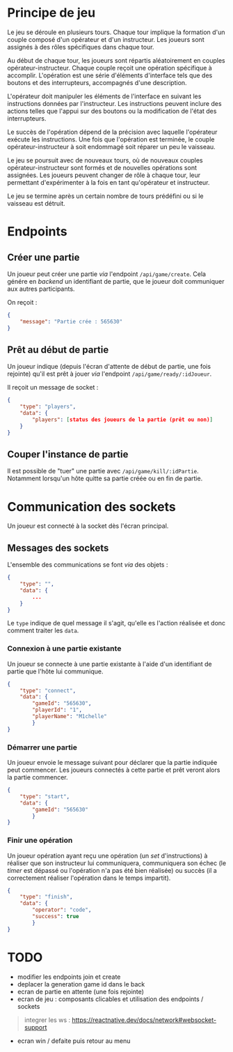 # Principe de jeu

Le jeu se déroule en plusieurs tours. Chaque tour implique la formation d'un couple composé d'un opérateur et d'un instructeur. Les joueurs sont assignés à des rôles spécifiques dans chaque tour.

Au début de chaque tour, les joueurs sont répartis aléatoirement en couples opérateur-instructeur. Chaque couple reçoit une opération spécifique à accomplir. L'opération est une série d'éléments d'interface tels que des boutons et des interrupteurs, accompagnés d'une description.

L'opérateur doit manipuler les éléments de l'interface en suivant les instructions données par l'instructeur. Les instructions peuvent inclure des actions telles que l'appui sur des boutons ou la modification de l'état des interrupteurs.

Le succès de l'opération dépend de la précision avec laquelle l'opérateur exécute les instructions. Une fois que l'opération est terminée, le couple opérateur-instructeur à soit endommagé soit réparer un peu le vaisseau.

Le jeu se poursuit avec de nouveaux tours, où de nouveaux couples opérateur-instructeur sont formés et de nouvelles opérations sont assignées. Les joueurs peuvent changer de rôle à chaque tour, leur permettant d'expérimenter à la fois en tant qu'opérateur et instructeur.

Le jeu se termine après un certain nombre de tours prédéfini ou si le vaisseau est détruit.

# Endpoints
## Créer une partie

Un joueur peut créer une partie _via_ l'endpoint `/api/game/create`.
Cela génére en _backend_ un identifiant de partie, que le joueur doit communiquer aux autres participants.

On reçoit :
```json
{
    "message": "Partie crée : 565630"
}
``` 

## Prêt au début de partie

Un joueur indique (depuis l'écran d'attente de début de partie, une fois rejointe) qu'il est prêt à jouer _via_ l'endpoint `/api/game/ready/:idJoueur`.

Il reçoit un message de socket :
```json
{
    "type": "players",
    "data": {
        "players": [status des joueurs de la partie (prêt ou non)]
    }
}
```

## Couper l'instance de partie

Il est possible de "tuer" une partie avec `/api/game/kill/:idPartie`.
Notamment lorsqu'un hôte quitte sa partie créée ou en fin de partie.

# Communication des sockets

Un joueur est connecté à la socket dès l'écran principal.

## Messages des sockets

L'ensemble des communications se font _via_ des objets :
```json
{
    "type": "",
    "data": {
        ...
    }
}
```
Le `type` indique de quel message il s'agit, qu'elle es l'action réalisée et donc comment traiter les `data`.

### Connexion à une partie existante

Un joueur se connecte à une partie existante à l'aide d'un identifiant de partie que l'hôte lui communique.

```json
{
    "type": "connect",
    "data": {
        "gameId": "565630",
        "playerId": "1",
        "playerName": "M1chelle"
        }   
}
```

### Démarrer une partie

Un joueur envoie le message suivant pour déclarer que la partie indiquée peut commencer.
Les joueurs connectés à cette partie et prêt veront alors la partie commencer.

```json
{
    "type": "start",
    "data": {
        "gameId": "565630"
        }
}
```

### Finir une opération

Un joueur opération ayant reçu une opération (un _set_ d'instructions) à réaliser que son instructeur lui communiquera, communiquera son échec (le _timer_ est dépassé ou l'opération n'a pas été bien réalisée) ou succès (il a correctement réaliser l'opération dans le temps impartit).

```json
{
    "type": "finish",
    "data": {
        "operator": "code",
        "success": true
        }
}
```

# TODO

- modifier les endpoints join et create 
- deplacer la generation game id dans le back
- ecran de partie en attente (une fois rejointe)
- ecran de jeu : composants clicables et utilisation des endpoints / sockets
> integrer les ws : https://reactnative.dev/docs/network#websocket-support
- ecran win / defaite puis retour au menu